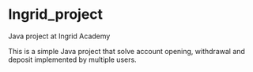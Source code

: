 # Ingrid_project
Java project at Ingrid Academy

This is a simple Java project that solve account opening, withdrawal and deposit implemented by multiple users.
